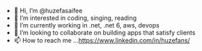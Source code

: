 - 👋 Hi, I’m @huzefasaifee
- 👀 I’m interested in coding, singing, reading
- 🌱 I’m currently working in .net, .net 6, aws, devops
- 💞️ I’m looking to collaborate on building apps that satisfy clients
- 📫 How to reach me ...https://www.linkedin.com/in/huzefans/

<!---
huzefasaifee/huzefasaifee is a ✨ special ✨ repository because its `README.md` (this file) appears on your GitHub profile.
You can click the Preview link to take a look at your changes.
--->
